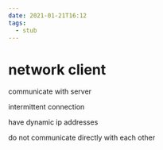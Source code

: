 ```yaml
---
date: 2021-01-21T16:12
tags: 
  - stub
---
```


# network client

communicate with server

intermittent connection

have dynamic ip addresses

do not communicate directly with each other
